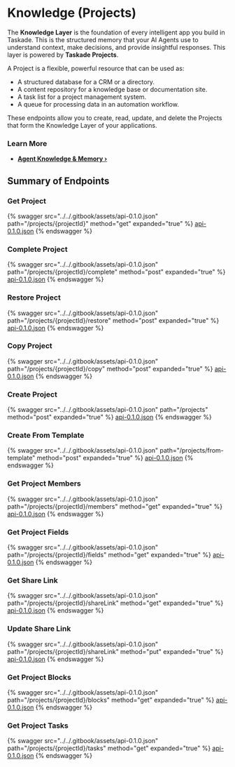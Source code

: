 # Knowledge (Projects)

The **Knowledge Layer** is the foundation of every intelligent app you build in Taskade. This is the structured memory that your AI Agents use to understand context, make decisions, and provide insightful responses. This layer is powered by **Taskade Projects**.

A Project is a flexible, powerful resource that can be used as:

*   A structured database for a CRM or a directory.
*   A content repository for a knowledge base or documentation site.
*   A task list for a project management system.
*   A queue for processing data in an automation workflow.

These endpoints allow you to create, read, update, and delete the Projects that form the Knowledge Layer of your applications.

### Learn More

*   **[Agent Knowledge & Memory ›](https://help.taskade.com/en/articles/9495190-agent-knowledge-memory)**

## Summary of Endpoints

### Get Project
{% swagger src="../../.gitbook/assets/api-0.1.0.json" path="/projects/{projectId}" method="get" expanded="true" %}
[api-0.1.0.json](<../../.gitbook/assets/api-0.1.0.json>)
{% endswagger %}

### Complete Project
{% swagger src="../../.gitbook/assets/api-0.1.0.json" path="/projects/{projectId}/complete" method="post" expanded="true" %}
[api-0.1.0.json](<../../.gitbook/assets/api-0.1.0.json>)
{% endswagger %}

### Restore Project
{% swagger src="../../.gitbook/assets/api-0.1.0.json" path="/projects/{projectId}/restore" method="post" expanded="true" %}
[api-0.1.0.json](<../../.gitbook/assets/api-0.1.0.json>)
{% endswagger %}

### Copy Project
{% swagger src="../../.gitbook/assets/api-0.1.0.json" path="/projects/{projectId}/copy" method="post" expanded="true" %}
[api-0.1.0.json](<../../.gitbook/assets/api-0.1.0.json>)
{% endswagger %}

### Create Project
{% swagger src="../../.gitbook/assets/api-0.1.0.json" path="/projects" method="post" expanded="true" %}
[api-0.1.0.json](<../../.gitbook/assets/api-0.1.0.json>)
{% endswagger %}

### Create From Template
{% swagger src="../../.gitbook/assets/api-0.1.0.json" path="/projects/from-template" method="post" expanded="true" %}
[api-0.1.0.json](<../../.gitbook/assets/api-0.1.0.json>)
{% endswagger %}

### Get Project Members
{% swagger src="../../.gitbook/assets/api-0.1.0.json" path="/projects/{projectId}/members" method="get" expanded="true" %}
[api-0.1.0.json](<../../.gitbook/assets/api-0.1.0.json>)
{% endswagger %}

### Get Project Fields
{% swagger src="../../.gitbook/assets/api-0.1.0.json" path="/projects/{projectId}/fields" method="get" expanded="true" %}
[api-0.1.0.json](<../../.gitbook/assets/api-0.1.0.json>)
{% endswagger %}

### Get Share Link
{% swagger src="../../.gitbook/assets/api-0.1.0.json" path="/projects/{projectId}/shareLink" method="get" expanded="true" %}
[api-0.1.0.json](<../../.gitbook/assets/api-0.1.0.json>)
{% endswagger %}

### Update Share Link
{% swagger src="../../.gitbook/assets/api-0.1.0.json" path="/projects/{projectId}/shareLink" method="put" expanded="true" %}
[api-0.1.0.json](<../../.gitbook/assets/api-0.1.0.json>)
{% endswagger %}

### Get Project Blocks
{% swagger src="../../.gitbook/assets/api-0.1.0.json" path="/projects/{projectId}/blocks" method="get" expanded="true" %}
[api-0.1.0.json](<../../.gitbook/assets/api-0.1.0.json>)
{% endswagger %}

### Get Project Tasks
{% swagger src="../../.gitbook/assets/api-0.1.0.json" path="/projects/{projectId}/tasks" method="get" expanded="true" %}
[api-0.1.0.json](<../../.gitbook/assets/api-0.1.0.json>)
{% endswagger %}

